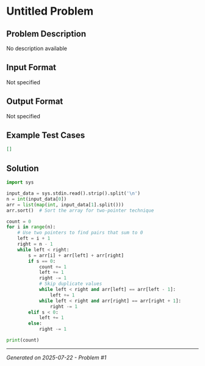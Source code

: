 # Untitled Problem

## Problem Description
No description available

## Input Format
Not specified

## Output Format
Not specified

## Example Test Cases
```json
[]
```

## Solution
```python
import sys

input_data = sys.stdin.read().strip().split('\n')
n = int(input_data[0])
arr = list(map(int, input_data[1].split()))
arr.sort()  # Sort the array for two-pointer technique

count = 0
for i in range(n):
    # Use two pointers to find pairs that sum to 0
    left = i + 1
    right = n - 1
    while left < right:
        s = arr[i] + arr[left] + arr[right]
        if s == 0:
            count += 1
            left += 1
            right -= 1
            # Skip duplicate values
            while left < right and arr[left] == arr[left - 1]:
                left += 1
            while left < right and arr[right] == arr[right + 1]:
                right -= 1
        elif s < 0:
            left += 1
        else:
            right -= 1

print(count)
```

---
*Generated on 2025-07-22 - Problem #1*